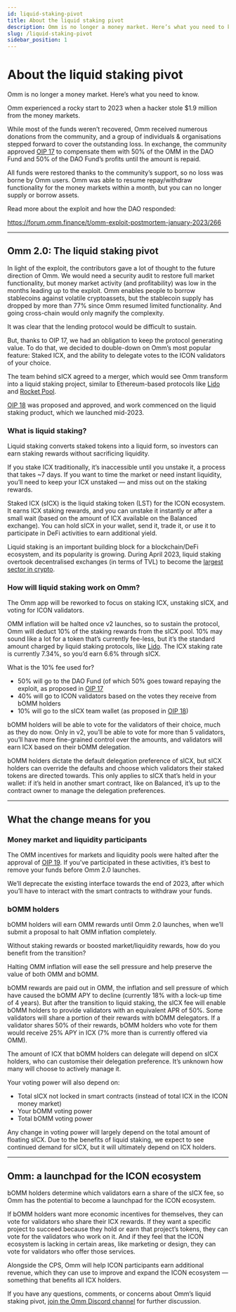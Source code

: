 ```yaml
---
id: liquid-staking-pivot
title: About the liquid staking pivot
description: Omm is no longer a money market. Here’s what you need to know.
slug: /liquid-staking-pivot
sidebar_position: 1
---
```


# About the liquid staking pivot
Omm is no longer a money market. Here’s what you need to know.

Omm experienced a rocky start to 2023 when a hacker stole $1.9 million from the money markets.

While most of the funds weren’t recovered, Omm received numerous donations from the community, and a group of individuals & organisations stepped forward to cover the outstanding loss. In exchange, the community approved [OIP 17](https://app.omm.finance/?ref=blog.omm.finance#/vote/proposal/17) to compensate them with 50% of the OMM in the DAO Fund and 50% of the DAO Fund’s profits until the amount is repaid.

All funds were restored thanks to the community’s support, so no loss was borne by Omm users. Omm was able to resume repay/withdraw functionality for the money markets within a month, but you can no longer supply or borrow assets.

Read more about the exploit and how the DAO responded:

https://forum.omm.finance/t/omm-exploit-postmortem-january-2023/266

---
## Omm 2.0: The liquid staking pivot

In light of the exploit, the contributors gave a lot of thought to the future direction of Omm. We would need a security audit to restore full market functionality, but money market activity (and profitability) was low in the months leading up to the exploit. Omm enables people to borrow stablecoins against volatile cryptoassets, but the stablecoin supply has dropped by more than 77% since Omm resumed limited functionality. And going cross-chain would only magnify the complexity.

It was clear that the lending protocol would be difficult to sustain.

But, thanks to OIP 17, we had an obligation to keep the protocol generating value. To do that, we decided to double-down on Omm’s most popular feature: Staked ICX, and the ability to delegate votes to the ICON validators of your choice.

The team behind sICX agreed to a merger, which would see Omm transform into a liquid staking project, similar to Ethereum-based protocols like [Lido](https://lido.fi/) and [Rocket Pool](https://rocketpool.net/).

[OIP 18](https://app.omm.finance/?ref=blog.omm.finance#/vote/proposal/18) was proposed and approved, and work commenced on the liquid staking product, which we launched mid-2023.


### What is liquid staking?

Liquid staking converts staked tokens into a liquid form, so investors can earn staking rewards without sacrificing liquidity.

If you stake ICX traditionally, it’s inaccessible until you unstake it, a process that takes ~7 days. If you want to time the market or need instant liquidity, you’ll need to keep your ICX unstaked — and miss out on the staking rewards.

Staked ICX (sICX) is the liquid staking token (LST) for the ICON ecosystem. It earns ICX staking rewards, and you can unstake it instantly or after a small wait (based on the amount of ICX available on the Balanced exchange). You can hold sICX in your wallet, send it, trade it, or use it to participate in DeFi activities to earn additional yield.

Liquid staking is an important building block for a blockchain/DeFi ecosystem, and its popularity is growing. During April 2023, liquid staking overtook decentralised exchanges (in terms of TVL) to become the [largest sector in crypto](https://cointelegraph.com/news/liquid-staking-solutions-now-have-more-tvl-than-dexs-defi-llama).


### How will liquid staking work on Omm?

The Omm app will be reworked to focus on staking ICX, unstaking sICX, and voting for ICON validators.

OMM inflation will be halted once v2 launches, so to sustain the protocol, Omm will deduct 10% of the staking rewards from the sICX pool. 10% may sound like a lot for a token that’s currently fee-less, but it’s the standard amount charged by liquid staking protocols, like [Lido](https://help.lido.fi/en/articles/5230596-what-fee-is-applied-by-lido-what-is-this-used-for). The ICX staking rate is currently 7.34%, so you’d earn 6.6% through sICX.

What is the 10% fee used for?

- 50% will go to the DAO Fund (of which 50% goes toward repaying the exploit, as proposed in [OIP 17](https://app.omm.finance/?ref=blog.omm.finance#/vote/proposal/17)
- 40% will go to ICON validators based on the votes they receive from bOMM holders
- 10% will go to the sICX team wallet (as proposed in [OIP 18](https://app.omm.finance/?ref=blog.omm.finance#/vote/proposal/18))


bOMM holders will be able to vote for the validators of their choice, much as they do now. Only in v2, you’ll be able to vote for more than 5 validators, you’ll have more fine-grained control over the amounts, and validators will earn ICX based on their bOMM delegation.

bOMM holders dictate the default delegation preference of sICX, but sICX holders can override the defaults and choose which validators their staked tokens are directed towards. This only applies to sICX that’s held in your wallet: if it’s held in another smart contract, like on Balanced, it’s up to the contract owner to manage the delegation preferences.

---

## What the change means for you

### Money market and liquidity participants

The OMM incentives for markets and liquidity pools were halted after the approval of [OIP 19](https://app.omm.finance/?ref=blog.omm.finance#/vote/proposal/19). If you’ve participated in these activities, it’s best to remove your funds before Omm 2.0 launches.

We’ll deprecate the existing interface towards the end of 2023, after which you’ll have to interact with the smart contracts to withdraw your funds.

### bOMM holders
bOMM holders will earn OMM rewards until Omm 2.0 launches, when we’ll submit a proposal to halt OMM inflation completely.

Without staking rewards or boosted market/liquidity rewards, how do you benefit from the transition?

Halting OMM inflation will ease the sell pressure and help preserve the value of both OMM and bOMM.

bOMM rewards are paid out in OMM, the inflation and sell pressure of which have caused the bOMM APY to decline (currently 18% with a lock-up time of 4 years). But after the transition to liquid staking, the sICX fee will enable bOMM holders to provide validators with an equivalent APR of 50%. Some validators will share a portion of their rewards with bOMM delegators. If a validator shares 50% of their rewards, bOMM holders who vote for them would receive 25% APY in ICX (7% more than is currently offered via OMM).

The amount of ICX that bOMM holders can delegate will depend on sICX holders, who can customise their delegation preference. It’s unknown how many will choose to actively manage it.

Your voting power will also depend on:

- Total sICX not locked in smart contracts (instead of total ICX in the ICON money market)
- Your bOMM voting power
- Total bOMM voting power

Any change in voting power will largely depend on the total amount of floating sICX. Due to the benefits of liquid staking, we expect to see continued demand for sICX, but it will ultimately depend on ICX holders.

---

## Omm: a launchpad for the ICON ecosystem

bOMM holders determine which validators earn a share of the sICX fee, so Omm has the potential to become a launchpad for the ICON ecosystem.

If bOMM holders want more economic incentives for themselves, they can vote for validators who share their ICX rewards. If they want a specific project to succeed because they hold or earn that project’s tokens, they can vote for the validators who work on it. And if they feel that the ICON ecosystem is lacking in certain areas, like marketing or design, they can vote for validators who offer those services.

Alongside the CPS, Omm will help ICON participants earn additional revenue, which they can use to improve and expand the ICON ecosystem — something that benefits all ICX holders.

If you have any questions, comments, or concerns about Omm’s liquid staking pivot, [join the Omm Discord channel](https://discord.com/invite/zZcQUGbpVk) for further discussion.